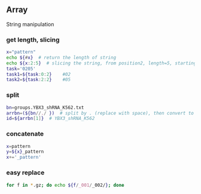 ## Array 

String manipulation


### get length, slicing
```bash
x="pattern"
echo ${#x}  # return the length of string
echo ${x:2:5}  # slicing the string, from position2, length=5, starting position is 0
task='0205'
task1=${task:0:2}    #02
task2=${task:2:2}    #05
```


### split
```bash
bn=groups.YBX3_shRNA_K562.txt
arrbn=(${bn//./ })  # split by . (replace with space), then convert to array
id=${arrbn[1]}  # YBX3_shRNA_K562
```


### concatenate
```bash
x=pattern
y=${x}_pattern
x+='_pattern'
```


### easy replace

```bash
for f in *.gz; do echo ${f/_001/_002/}; done
```


